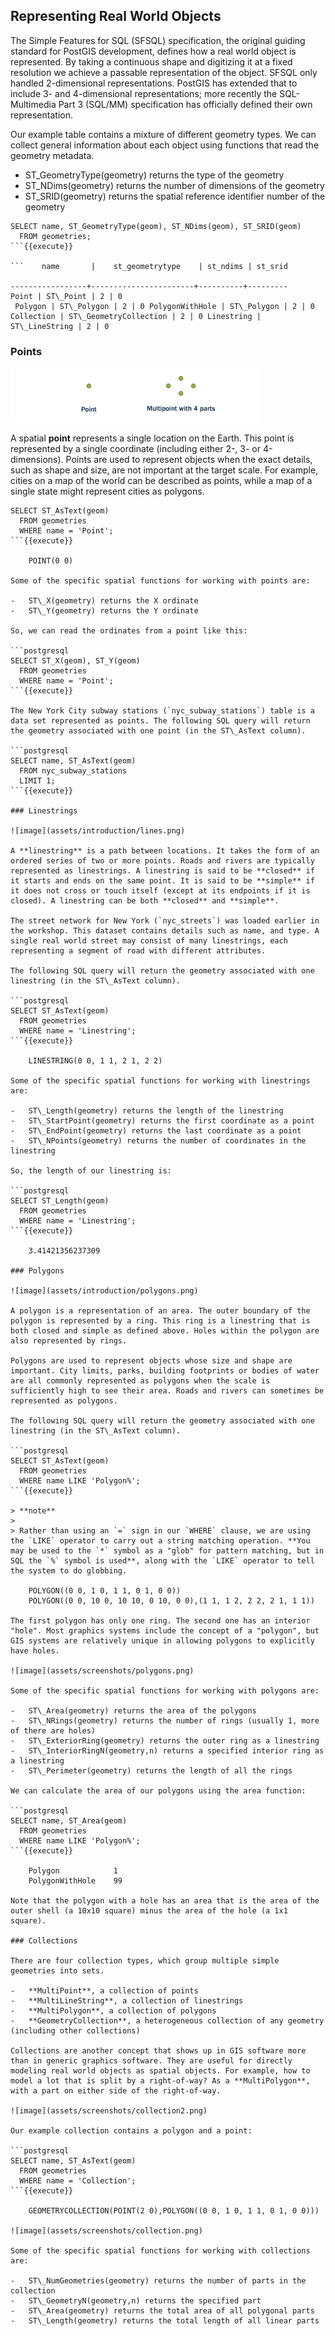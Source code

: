 Representing Real World Objects
-------------------------------

The Simple Features for SQL (SFSQL) specification, the original guiding standard for PostGIS development, defines how a real world object is represented. By taking a continuous shape and digitizing it at a fixed resolution we achieve a passable representation of the object. SFSQL only handled 2-dimensional representations. PostGIS has extended that to include 3- and 4-dimensional representations; more recently the SQL-Multimedia Part 3 (SQL/MM) specification has officially defined their own representation.

Our example table contains a mixture of different geometry types. We can collect general information about each object using functions that read the geometry metadata.

-   ST\_GeometryType(geometry) returns the type of the geometry
-   ST\_NDims(geometry) returns the number of dimensions of the geometry
-   ST\_SRID(geometry) returns the spatial reference identifier number of the geometry

```postgresql
SELECT name, ST_GeometryType(geom), ST_NDims(geom), ST_SRID(geom)
  FROM geometries;
```{{execute}}

```    name       |    st_geometrytype    | st_ndims | st_srid 

-----------------+-----------------------+----------+--------- 
Point | ST\_Point | 2 | 0  
 Polygon | ST\_Polygon | 2 | 0 PolygonWithHole | ST\_Polygon | 2 | 0 Collection | ST\_GeometryCollection | 2 | 0 Linestring | ST\_LineString | 2 | 0
```

### Points

![image](assets/introduction/points.png)


A spatial **point** represents a single location on the Earth. This point is represented by a single coordinate (including either 2-, 3- or 4-dimensions). Points are used to represent objects when the exact details, such as shape and size, are not important at the target scale. For example, cities on a map of the world can be described as points, while a map of a single state might represent cities as polygons.

```postgresql
SELECT ST_AsText(geom) 
  FROM geometries
  WHERE name = 'Point';
```{{execute}}

    POINT(0 0)

Some of the specific spatial functions for working with points are:

-   ST\_X(geometry) returns the X ordinate
-   ST\_Y(geometry) returns the Y ordinate

So, we can read the ordinates from a point like this:

```postgresql
SELECT ST_X(geom), ST_Y(geom)
  FROM geometries
  WHERE name = 'Point';
```{{execute}}

The New York City subway stations (`nyc_subway_stations`) table is a data set represented as points. The following SQL query will return the geometry associated with one point (in the ST\_AsText column).

```postgresql
SELECT name, ST_AsText(geom)
  FROM nyc_subway_stations
  LIMIT 1;
```{{execute}}

### Linestrings

![image](assets/introduction/lines.png)

A **linestring** is a path between locations. It takes the form of an ordered series of two or more points. Roads and rivers are typically represented as linestrings. A linestring is said to be **closed** if it starts and ends on the same point. It is said to be **simple** if it does not cross or touch itself (except at its endpoints if it is closed). A linestring can be both **closed** and **simple**.

The street network for New York (`nyc_streets`) was loaded earlier in the workshop. This dataset contains details such as name, and type. A single real world street may consist of many linestrings, each representing a segment of road with different attributes.

The following SQL query will return the geometry associated with one linestring (in the ST\_AsText column).

```postgresql
SELECT ST_AsText(geom) 
  FROM geometries
  WHERE name = 'Linestring';
```{{execute}}

    LINESTRING(0 0, 1 1, 2 1, 2 2)

Some of the specific spatial functions for working with linestrings are:

-   ST\_Length(geometry) returns the length of the linestring
-   ST\_StartPoint(geometry) returns the first coordinate as a point
-   ST\_EndPoint(geometry) returns the last coordinate as a point
-   ST\_NPoints(geometry) returns the number of coordinates in the linestring

So, the length of our linestring is:

```postgresql
SELECT ST_Length(geom) 
  FROM geometries
  WHERE name = 'Linestring';
```{{execute}}

    3.41421356237309

### Polygons

![image](assets/introduction/polygons.png)

A polygon is a representation of an area. The outer boundary of the polygon is represented by a ring. This ring is a linestring that is both closed and simple as defined above. Holes within the polygon are also represented by rings.

Polygons are used to represent objects whose size and shape are important. City limits, parks, building footprints or bodies of water are all commonly represented as polygons when the scale is sufficiently high to see their area. Roads and rivers can sometimes be represented as polygons.

The following SQL query will return the geometry associated with one linestring (in the ST\_AsText column).

```postgresql
SELECT ST_AsText(geom) 
  FROM geometries
  WHERE name LIKE 'Polygon%';
```{{execute}}

> **note**
>
> Rather than using an `=` sign in our `WHERE` clause, we are using the `LIKE` operator to carry out a string matching operation. **You may be used to the `*` symbol as a "glob" for pattern matching, but in SQL the `%` symbol is used**, along with the `LIKE` operator to tell the system to do globbing.

    POLYGON((0 0, 1 0, 1 1, 0 1, 0 0))
    POLYGON((0 0, 10 0, 10 10, 0 10, 0 0),(1 1, 1 2, 2 2, 2 1, 1 1))

The first polygon has only one ring. The second one has an interior "hole". Most graphics systems include the concept of a "polygon", but GIS systems are relatively unique in allowing polygons to explicitly have holes.

![image](assets/screenshots/polygons.png)

Some of the specific spatial functions for working with polygons are:

-   ST\_Area(geometry) returns the area of the polygons
-   ST\_NRings(geometry) returns the number of rings (usually 1, more of there are holes)
-   ST\_ExteriorRing(geometry) returns the outer ring as a linestring
-   ST\_InteriorRingN(geometry,n) returns a specified interior ring as a linestring
-   ST\_Perimeter(geometry) returns the length of all the rings

We can calculate the area of our polygons using the area function:

```postgresql
SELECT name, ST_Area(geom) 
  FROM geometries
  WHERE name LIKE 'Polygon%';
```{{execute}}

    Polygon            1
    PolygonWithHole    99

Note that the polygon with a hole has an area that is the area of the outer shell (a 10x10 square) minus the area of the hole (a 1x1 square).

### Collections

There are four collection types, which group multiple simple geometries into sets.

-   **MultiPoint**, a collection of points
-   **MultiLineString**, a collection of linestrings
-   **MultiPolygon**, a collection of polygons
-   **GeometryCollection**, a heterogeneous collection of any geometry (including other collections)

Collections are another concept that shows up in GIS software more than in generic graphics software. They are useful for directly modeling real world objects as spatial objects. For example, how to model a lot that is split by a right-of-way? As a **MultiPolygon**, with a part on either side of the right-of-way.

![image](assets/screenshots/collection2.png)

Our example collection contains a polygon and a point:

```postgresql
SELECT name, ST_AsText(geom) 
  FROM geometries
  WHERE name = 'Collection';
```{{execute}}

    GEOMETRYCOLLECTION(POINT(2 0),POLYGON((0 0, 1 0, 1 1, 0 1, 0 0)))

![image](assets/screenshots/collection.png)

Some of the specific spatial functions for working with collections are:

-   ST\_NumGeometries(geometry) returns the number of parts in the collection
-   ST\_GeometryN(geometry,n) returns the specified part
-   ST\_Area(geometry) returns the total area of all polygonal parts
-   ST\_Length(geometry) returns the total length of all linear parts
